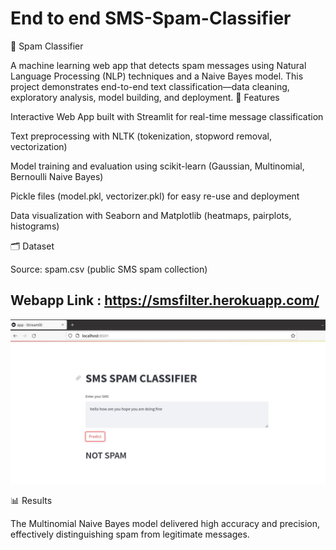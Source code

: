 # End to end SMS-Spam-Classifier

📧 Spam Classifier

A machine learning web app that detects spam messages using Natural Language Processing (NLP) techniques and a Naive Bayes model.
This project demonstrates end-to-end text classification—data cleaning, exploratory analysis, model building, and deployment.
🚀 Features

Interactive Web App built with Streamlit for real-time message classification

Text preprocessing with NLTK (tokenization, stopword removal, vectorization)

Model training and evaluation using scikit-learn (Gaussian, Multinomial, Bernoulli Naive Bayes)

Pickle files (model.pkl, vectorizer.pkl) for easy re-use and deployment

Data visualization with Seaborn and Matplotlib (heatmaps, pairplots, histograms)

🗂️ Dataset

Source: spam.csv (public SMS spam collection)

## Webapp Link : https://smsfilter.herokuapp.com/

![](Capture.JPG)

📊 Results

The Multinomial Naive Bayes model delivered high accuracy and precision, effectively distinguishing spam from legitimate messages.
